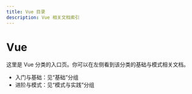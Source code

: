 ```yaml
---
title: Vue 目录
description: Vue 相关文档索引
---
```


# Vue

这里是 Vue 分类的入口页。你可以在左侧看到该分类的基础与模式相关文档。

- 入门与基础：见“基础”分组
- 进阶与模式：见“模式与实践”分组